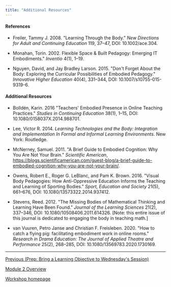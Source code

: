```yaml
---
title: "Additional Resources"
---
```


#### References

- Freiler, Tammy J. 2008. "Learning Through the Body." *New Directions
  for Adult and Continuing Education* 119, 37–47, DOI:
  10.1002/ace.304.

- Monahan, Torin. 2002. Flexible Space & Built Pedagogy: Emerging IT
  Embodiments." *Inventio* 4(1), 1–19.

- Nguyen, David, and Jay Bradley Larson. 2015. "Don't Forget About the
  Body: Exploring the Curricular Possibilities of Embodied Pedagogy."
  *Innovative Higher Education* 40(4), 331–344, DOI:
  10.1007/s10755-015-9319-6.

#### Additional Resources

- Bolldén, Karin. 2016 "Teachers' Embodied Presence in Online Teaching
  Practices." *Studies in Continuing Education* 38(1), 1–15, DOI:
  10.1080/0158037X.2014.988701.

- Lee, Victor R. 2014. *Learning Technologies and the Body:
  Integration and Implementation In Formal and Informal Learning
  Environments*. New York: Routledge.

- McNerney, Samuel. 2011. "A Brief Guide to Embodied Cognition: Why
  You Are Not Your Brain." *Scientific American*,
  <https://blogs.scientificamerican.com/guest-blog/a-brief-guide-to-embodied-cognition-why-you-are-not-your-brain/>.

- Owens, Robert E., Roger G. LeBlanc, and Pam K. Brown. 2016. "Visual
  Body Pedagogies: How Anti-Oppressive Education Informs the Teaching
  and Learning of Sporting Bodies." *Sport, Education and Society*
  21(5), 661–676, DOI: 10.1080/13573322.2014.937412.

- Stevens, Reed. 2012. "The Missing Bodies of Mathematical Thinking
  and Learning Have Been Found." *Journal of the Learning Sciences*
  21(2), 337–346, DOI: 10.1080/10508406.2011.614326. [Note: this
  entire issue of this journal is dedicated to engaging the body in
  teaching math.]

- van Vuuren, Petro Janse and Christian F. Freisleben. 2020. "How to
  catch a flying pig: facilitating embodiment work in online rooms."
  *Research in Drama Education: The Journal of Applied Theatre and
  Performance* 25(2), 268–285, DOI: 10.1080/13569783.2020.1730169.

------------

[Previous (Prep: Bring a Learning Objective to Wednesday's Session)](./learning-objective.md)

[Module 2 Overview](./module2.md)

[Workshop homepage](./index.md)
